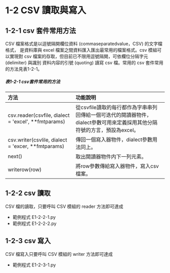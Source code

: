 # 1-2 CSV 讀取與寫入

## 1-2-1 csv 套件常用方法
CSV 檔案格式是以逗號隔開欄位資料 (commaseparatedvalue，CSV) 的文字檔格式，
是資料庫與 excel 檔案之間資料匯入匯出最常用的檔案格式。csv 模組可以實現對
csv 檔案的存取，但目前已不限用逗號隔開，可依欄位分隔字元 (delimiter) 與識別
資料内容的引號 (quoting) 讀寫 csv 檔。常用的 csv 套件常用的方法見表1-2-1。

##### 表1-2-1 csv套件常用的方法
方法 | 功能說明
:---- | :----
csv.reader(csvfile, dialect = 'excel', **fmtparams) | 從csvfile讀取的每行都作為字串串列回傳給一個可迭代的閱讀器物件，dialect參數可用來定義採用其他分隔符號的方言，預設為excel。
csv.writer(csvlile, dialect = 'excer, **fmtparams) | 傳回一個寫入器物件，dialect參數用法同上。
next() | 取出閱讀器物件内下一列元素。
writerow(row) | 將row參數傳給寫入器物件，寫入csv檔案。

## 1-2-2 csv 讀取
CSV 檔的讀取，只要呼叫 CSV 模組的 reader 方法即可達成
- 範例程式 E1-2-2-1.py
- 範例程式 E1-2-2-2.py

## 1-2-3 csv 寫入
CSV 檔寫入只要呼叫 CSV 模組的 writer 方法即可達成
- 範例程式 E1-2-3-1.py